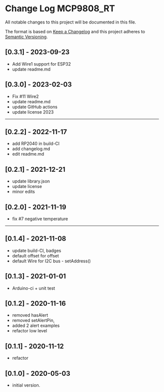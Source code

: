 # Change Log MCP9808_RT

All notable changes to this project will be documented in this file.

The format is based on [Keep a Changelog](http://keepachangelog.com/)
and this project adheres to [Semantic Versioning](http://semver.org/).


## [0.3.1] - 2023-09-23
- Add Wire1 support for ESP32
- update readme.md


## [0.3.0] - 2023-02-03
- Fix #11 Wire2
- update readme.md
- update GitHub actions
- update license 2023

----

## [0.2.2] - 2022-11-17
- add RP2040 in build-CI
- add changelog.md
- edit readme.md


## [0.2.1] - 2021-12-21
- update library.json
- update license
- minor edits

## [0.2.0] - 2021-11-19
- fix #7 negative temperature

----

## [0.1.4] - 2021-11-08
- update build-CI, badges
- default offset for offset
- default Wire for I2C bus - setAddress()

## [0.1.3] - 2021-01-01
- Arduino-ci + unit test

## [0.1.2] - 2020-11-16
- removed hasAlert
- removed setAlertPin, 
- added 2 alert examples
- refactor low level

## [0.1.1] - 2020-11-12
- refactor

## [0.1.0] - 2020-05-03
- initial version.

